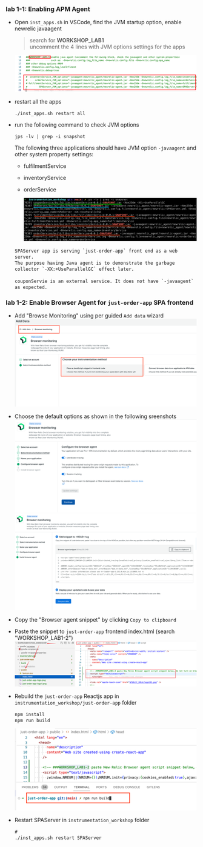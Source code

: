 ### lab 1-1: Enabling APM Agent 

- Open `inst_apps.sh` in VSCode, find the JVM startup option, enable newrelic javaagent
    > search for **WORKSHOP_LAB1**  
    > uncomment the 4 lines with JVM options settings for the apps

    ![Lab Diagram](../assets/images/enableAgent.png)

- restart all the apps 
    ```
    ./inst_apps.sh restart all
    ```
- run the following command to check JVM options 
    ```
    jps -lv | grep -i snapshot
    ```

   The following three applications should have JVM option `-javaagent` and other system property settings: 
    - fulfilmentService    
    - inventoryService
    - orderService

        ![Lab Diagram](../assets/images/jpsWithAgent.png)

    ```
    SPAServer app is serving `just-order-app` front end as a web server.  
    The purpose having Java agent is to demonstrate the garbage collector `-XX:+UseParallelGC` effect later.
    
    couponServie is an external service. It does not have `-javaagent` as expected. 
    ```


### lab 1-2: Enable Browser Agent for `just-order-app` SPA frontend 
- Add "Browse Monitoring" using per guided `Add data` wizard
    ![Lab Diagram](../assets/images/addDataBrowserMonitoring.png)
- Choose the default options as shown in the following sreenshots
    ![Lab Diagram](../assets/images/BrowserAgent.png)
    ![Lab Diagram](../assets/images/BrowserAgent2.png)

- Copy the "Browser agent snippet" by clicking `Copy to clipboard` 
- Paste the snippet to `just-order-app` frontend index.html (search "WORKSHOP_LAB1-2")
    ![Lab Diagram](../assets/images/addBrowserAgentgSnippet.png)

- Rebuild the `just-order-app` Reactjs app in `instrumentation_workshop/just-order-app` folder
  ```
  npm install
  npm run build
  ```
    ![Lab Diagram](../assets/images/npmRunBuild.png)

- Restart SPAServer in `instrumentation_workshop` folder

    ```
    #
    ./inst_apps.sh restart SPAServer
    ```
